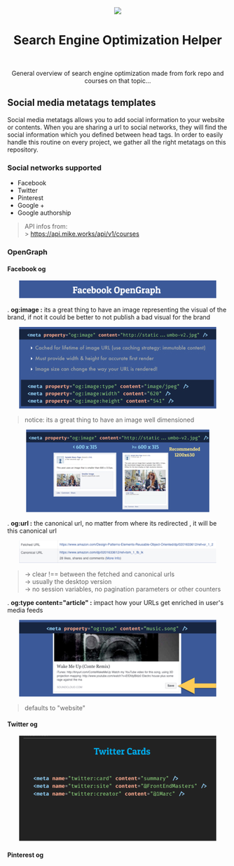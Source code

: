 <div align="center">

<img src="https://img.icons8.com/cotton/64/000000/seo-text.png"/>

<br />

<h1>Search Engine Optimization Helper</h1>

<br />

<p>General overview of search engine optimization made from fork repo and courses on that topic...</p>

</div>

## Social media metatags templates

Social media metatags allows you to add social information to your website or contents.
When you are sharing a url to social networks, they will find the social information which you defined between head tags.
In order to easily handle this routine on every project, we gather all the right metatags on this repository.

### Social networks supported

- Facebook
- Twitter
- Pinterest
- Google +
- Google authorship

> API infos from: <br/> > https://api.mike.works/api/v1/courses

### OpenGraph

#### Facebook og

<div align="center">
<img src="./img/fb-og-title.jpg"/>
</div>

. **og:image :** its a great thing to have an image representing the visual of the brand, if not it could be better to not publish a bad visual for the brand

<div align="center">
<img src="./img/fb-og-image.jpg"/>
</div>

> notice: its a great thing to have an image well dimensioned

<div align="center">
<img src="./img/fb-og-image-example.jpg"/>
</div>

. **og:url :** the canonical url, no matter from where its redirected , it will be this canonical url

<div align="center">
<img src="./img/og-urls.jpg"/>
</div>

> -> clear !== between the fetched and canonical urls
> </br> -> usually the desktop version
> </br> -> no session variables, no pagination parameters or other counters

. **og:type content="article" :** impact how your URLs get enriched in user's media feeds

<div align="center">
<img src="./img/og-type.jpg"/>
</div>

> defaults to "website"

#### Twitter og

<div align="center">
<img src="./img/twitter-cards.jpg"/>
</div>

#### Pinterest og
